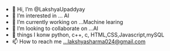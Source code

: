 - 👋 Hi, I’m @LakshyaUpaddyay
- 👀 I’m interested in ... AI
- 🌱 I’m currently working on ...Machine learing
- 💞️ I’m looking to collaborate on ...AI
- 🌱 things I konw python, c++, c, HTML,CSS,Javascript,mySQL
- 📫 How to reach me ...lakshyasharma024@gmail.com

<!---
lakshyaupaddyay/lakshyaupaddyay is a ✨ special ✨ repository because its `README.md` (this file) appears on your GitHub profile.
You can click the Preview link to take a look at your changes.
--->
